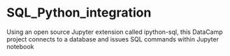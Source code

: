 # SQL_Python_integration
 Using an open source Jupyter extension called ipython-sql, this DataCamp project connects to a database and issues SQL commands within Jupyter notebook

